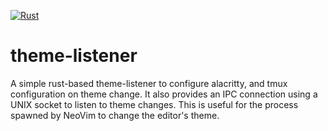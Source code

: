 [![Rust](https://github.com/ArunHarish/theme-listener/actions/workflows/rust.yml/badge.svg)](https://github.com/ArunHarish/theme-listener/actions/workflows/rust.yml)
# theme-listener
A simple rust-based theme-listener to configure alacritty, and tmux configuration on theme change. It also provides an IPC connection using a UNIX socket to listen to theme changes. This is useful for the process spawned by NeoVim to change the editor's theme.
